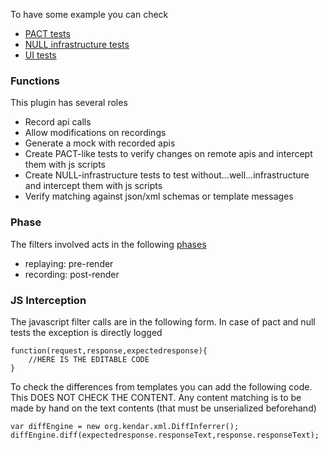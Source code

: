 
To have some example you can check

* [PACT tests](pact.md)
* [NULL infrastructure tests](null.md)
* [UI tests](ui.md)

### Functions

This plugin has several roles

* Record api calls
* Allow modifications on recordings
* Generate a mock with recorded apis
* Create PACT-like tests to verify changes on remote apis and intercept them with js scripts
* Create NULL-infrastructure tests to test without...well...infrastructure and intercept them with js scripts
* Verify matching against json/xml schemas or template messages

### Phase

The filters involved acts in the following [phases](../lifecycle.md)

* replaying: pre-render
* recording: post-render

### JS Interception

The javascript filter calls are in the following form. In case of pact and null tests
the exception is directly logged

	function(request,response,expectedresponse){
		//HERE IS THE EDITABLE CODE
	}

To check the differences from templates you can add the following code.
This DOES NOT CHECK THE CONTENT. Any content matching is to be made by hand 
on the text contents (that must be unserialized beforehand)

	var diffEngine = new org.kendar.xml.DiffInferrer();
	diffEngine.diff(expectedresponse.responseText,response.responseText);
